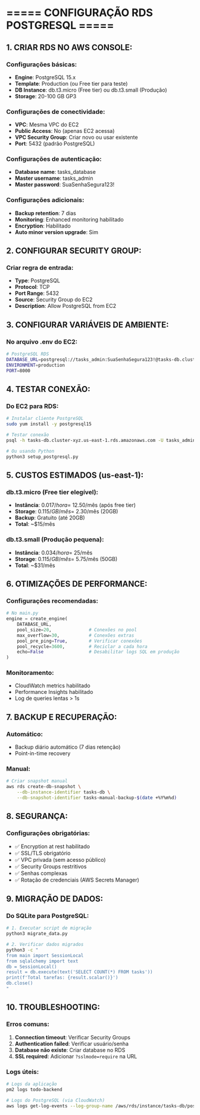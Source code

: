 # ===== CONFIGURAÇÃO RDS POSTGRESQL =====

## 1. CRIAR RDS NO AWS CONSOLE:

### Configurações básicas:
- **Engine**: PostgreSQL 15.x
- **Template**: Production (ou Free tier para teste)
- **DB Instance**: db.t3.micro (Free tier) ou db.t3.small (Produção)
- **Storage**: 20-100 GB GP3

### Configurações de conectividade:
- **VPC**: Mesma VPC do EC2
- **Public Access**: No (apenas EC2 acessa)
- **VPC Security Group**: Criar novo ou usar existente
- **Port**: 5432 (padrão PostgreSQL)

### Configurações de autenticação:
- **Database name**: tasks_database
- **Master username**: tasks_admin
- **Master password**: SuaSenhaSegura123!

### Configurações adicionais:
- **Backup retention**: 7 dias
- **Monitoring**: Enhanced monitoring habilitado
- **Encryption**: Habilitado
- **Auto minor version upgrade**: Sim

## 2. CONFIGURAR SECURITY GROUP:

### Criar regra de entrada:
- **Type**: PostgreSQL
- **Protocol**: TCP  
- **Port Range**: 5432
- **Source**: Security Group do EC2
- **Description**: Allow PostgreSQL from EC2

## 3. CONFIGURAR VARIÁVEIS DE AMBIENTE:

### No arquivo .env do EC2:
```bash
# PostgreSQL RDS
DATABASE_URL=postgresql://tasks_admin:SuaSenhaSegura123!@tasks-db.cluster-xyz.us-east-1.rds.amazonaws.com:5432/tasks_database
ENVIRONMENT=production
PORT=8000
```

## 4. TESTAR CONEXÃO:

### Do EC2 para RDS:
```bash
# Instalar cliente PostgreSQL
sudo yum install -y postgresql15

# Testar conexão
psql -h tasks-db.cluster-xyz.us-east-1.rds.amazonaws.com -U tasks_admin -d tasks_database

# Ou usando Python
python3 setup_postgresql.py
```

## 5. CUSTOS ESTIMADOS (us-east-1):

### db.t3.micro (Free tier elegível):
- **Instância**: $0.017/hora = ~$12.50/mês (após free tier)
- **Storage**: $0.115/GB/mês = ~$2.30/mês (20GB)
- **Backup**: Gratuito (até 20GB)
- **Total**: ~$15/mês

### db.t3.small (Produção pequena):
- **Instância**: $0.034/hora = ~$25/mês
- **Storage**: $0.115/GB/mês = ~$5.75/mês (50GB)
- **Total**: ~$31/mês

## 6. OTIMIZAÇÕES DE PERFORMANCE:

### Configurações recomendadas:
```python
# No main.py
engine = create_engine(
    DATABASE_URL,
    pool_size=20,              # Conexões no pool
    max_overflow=30,           # Conexões extras
    pool_pre_ping=True,        # Verificar conexões
    pool_recycle=3600,         # Reciclar a cada hora
    echo=False                 # Desabilitar logs SQL em produção
)
```

### Monitoramento:
- CloudWatch metrics habilitado
- Performance Insights habilitado
- Log de queries lentas > 1s

## 7. BACKUP E RECUPERAÇÃO:

### Automático:
- Backup diário automático (7 dias retenção)
- Point-in-time recovery

### Manual:
```bash
# Criar snapshot manual
aws rds create-db-snapshot \
    --db-instance-identifier tasks-db \
    --db-snapshot-identifier tasks-manual-backup-$(date +%Y%m%d)
```

## 8. SEGURANÇA:

### Configurações obrigatórias:
- ✅ Encryption at rest habilitado
- ✅ SSL/TLS obrigatório
- ✅ VPC privada (sem acesso público)
- ✅ Security Groups restritivos
- ✅ Senhas complexas
- ✅ Rotação de credenciais (AWS Secrets Manager)

## 9. MIGRAÇÃO DE DADOS:

### Do SQLite para PostgreSQL:
```bash
# 1. Executar script de migração
python3 migrate_data.py

# 2. Verificar dados migrados
python3 -c "
from main import SessionLocal
from sqlalchemy import text
db = SessionLocal()
result = db.execute(text('SELECT COUNT(*) FROM tasks'))
print(f'Total tarefas: {result.scalar()}')
db.close()
"
```

## 10. TROUBLESHOOTING:

### Erros comuns:
1. **Connection timeout**: Verificar Security Groups
2. **Authentication failed**: Verificar usuário/senha
3. **Database não existe**: Criar database no RDS
4. **SSL required**: Adicionar `?sslmode=require` na URL

### Logs úteis:
```bash
# Logs da aplicação
pm2 logs todo-backend

# Logs do PostgreSQL (via CloudWatch)
aws logs get-log-events --log-group-name /aws/rds/instance/tasks-db/postgresql
```
